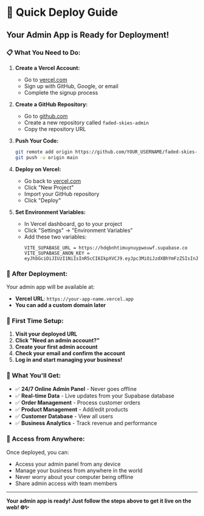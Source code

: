 # 🚀 Quick Deploy Guide

## Your Admin App is Ready for Deployment!

### 📋 What You Need to Do:

1. **Create a Vercel Account:**
   - Go to [vercel.com](https://vercel.com)
   - Sign up with GitHub, Google, or email
   - Complete the signup process

2. **Create a GitHub Repository:**
   - Go to [github.com](https://github.com)
   - Create a new repository called `faded-skies-admin`
   - Copy the repository URL

3. **Push Your Code:**
   ```bash
   git remote add origin https://github.com/YOUR_USERNAME/faded-skies-admin.git
   git push -u origin main
   ```

4. **Deploy on Vercel:**
   - Go back to [vercel.com](https://vercel.com)
   - Click "New Project"
   - Import your GitHub repository
   - Click "Deploy"

5. **Set Environment Variables:**
   - In Vercel dashboard, go to your project
   - Click "Settings" → "Environment Variables"
   - Add these two variables:
     ```
     VITE_SUPABASE_URL = https://hdqbnhtimuynuypwouwf.supabase.co
     VITE_SUPABASE_ANON_KEY = eyJhbGciOiJIUzI1NiIsInR5cCI6IkpXVCJ9.eyJpc3MiOiJzdXBhYmFzZSIsInJlZiI6ImhkcWJuaHRpbXV5bnV5cHdvdXdmIiwicm9sZSI6ImFub24iLCJpYXQiOjE3NTUzOTExMTIsImV4cCI6MjA3MDk2NzExMn0.JU4TzFtiUmVDAJ0QNu7lcu5RcXEJw6jhNUB86L1YTSQ
     ```

### 🎉 After Deployment:

Your admin app will be available at:
- **Vercel URL**: `https://your-app-name.vercel.app`
- **You can add a custom domain later**

### 🔐 First Time Setup:

1. **Visit your deployed URL**
2. **Click "Need an admin account?"**
3. **Create your first admin account**
4. **Check your email and confirm the account**
5. **Log in and start managing your business!**

### 🌟 What You'll Get:

- ✅ **24/7 Online Admin Panel** - Never goes offline
- ✅ **Real-time Data** - Live updates from your Supabase database
- ✅ **Order Management** - Process customer orders
- ✅ **Product Management** - Add/edit products
- ✅ **Customer Database** - View all users
- ✅ **Business Analytics** - Track revenue and performance

### 📱 Access from Anywhere:

Once deployed, you can:
- Access your admin panel from any device
- Manage your business from anywhere in the world
- Never worry about your computer being offline
- Share admin access with team members

---

**Your admin app is ready! Just follow the steps above to get it live on the web! 🌐✨**

